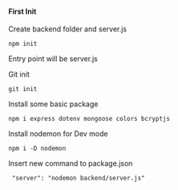 
#### First Init

Create backend folder and server.js

```
npm init

```
Entry point will be server.js

Git init

```
git init
```

Install some basic package

```
npm i express dotenv mongoose colors bcryptjs 
```

Install nodemon for Dev mode 

```
npm i -D nodemon
```

Insert new command to package.json

```
 "server": "nodemon backend/server.js"
```


